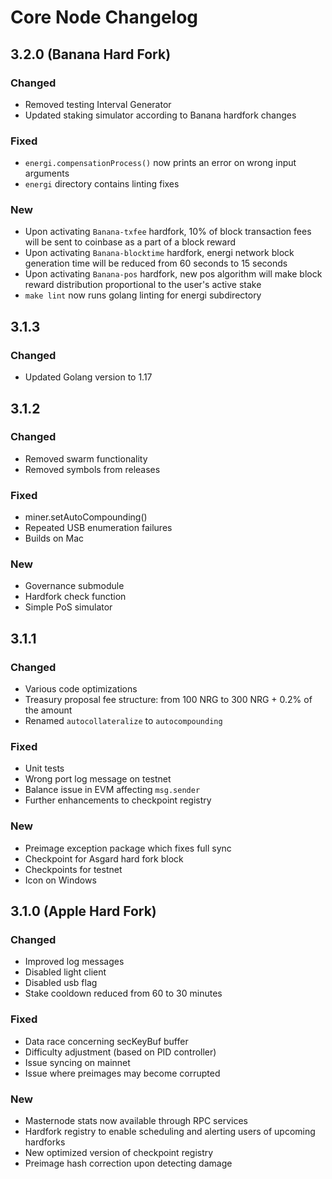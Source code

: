 # Core Node Changelog

## 3.2.0 (Banana Hard Fork)

### Changed
- Removed testing Interval Generator
- Updated staking simulator according to Banana hardfork changes

### Fixed
- `energi.compensationProcess()` now prints an error on wrong input arguments
- `energi` directory contains linting fixes

### New
- Upon activating `Banana-txfee` hardfork, 10% of block transaction fees will be sent to coinbase as a part of a block reward
- Upon activating `Banana-blocktime` hardfork, energi network block generation time will be reduced from 60 seconds to 15 seconds
- Upon activating `Banana-pos` hardfork, new pos algorithm will make block reward distribution proportional to the user's active stake
- `make lint` now runs golang linting for energi subdirectory

## 3.1.3

### Changed
- Updated Golang version to 1.17

## 3.1.2

### Changed
- Removed swarm functionality
- Removed symbols from releases

### Fixed
- miner.setAutoCompounding()
- Repeated USB enumeration failures
- Builds on Mac

### New
- Governance submodule
- Hardfork check function
- Simple PoS simulator

## 3.1.1

### Changed
- Various code optimizations
- Treasury proposal fee structure: from 100 NRG to 300 NRG + 0.2% of the amount
- Renamed `autocollateralize` to `autocompounding`

### Fixed
- Unit tests
- Wrong port log message on testnet
- Balance issue in EVM affecting `msg.sender`
- Further enhancements to checkpoint registry

### New
- Preimage exception package which fixes full sync
- Checkpoint for Asgard hard fork block
- Checkpoints for testnet
- Icon on Windows

## 3.1.0 (Apple Hard Fork)

### Changed
- Improved log messages
- Disabled light client
- Disabled usb flag
- Stake cooldown reduced from 60 to 30 minutes

### Fixed
- Data race concerning secKeyBuf buffer
- Difficulty adjustment (based on PID controller)
- Issue syncing on mainnet
- Issue where preimages may become corrupted

### New
- Masternode stats now available through RPC services
- Hardfork registry to enable scheduling and alerting users of upcoming hardforks
- New optimized version of checkpoint registry
- Preimage hash correction upon detecting damage
